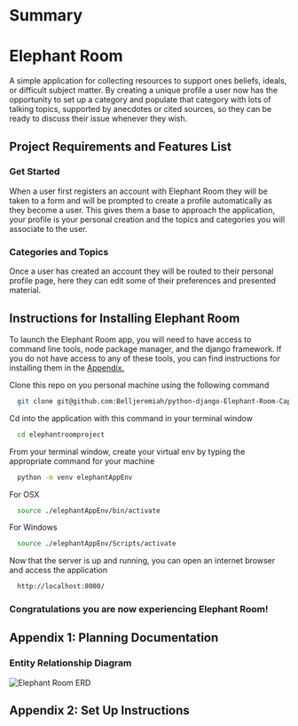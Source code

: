 # Summary
# Elephant Room
A simple application for collecting resources to support ones beliefs, ideals, or difficult subject matter. By creating a unique profile a user now has the opportunity to set up a category and populate that category with lots of talking topics, supported by anecdotes or cited sources, so they can be ready to discuss their issue whenever they wish.

<!-- ## Table of Contents
  * [Project Requirements and Features List](#project-requirements-and-features-list)
  * [Technologies Used](#technologies-used)
  * [Installing and Launching Elephant Room](#instructions-for-installing-simplified-supper)
  * [Appendix 1: Planning Documentation](#appendix-1-planning-documentation)
    * [Entity Relationship Diagrams](#entity-relationship-diagram)
  * [Appendix 2: Set Up Instructions](#appendix-2-set-up-instructions) -->

## Project Requirements and Features List
### Get Started
When a user first registers an account with Elephant Room they will be taken to a form and will be prompted to create a profile automatically as they become a user. This gives them a base to approach the application, your profile is your personal creation and the topics and categories you will associate to the user.

### Categories and Topics
Once a user has created an account they will be routed to their personal profile page, here they can edit some of their preferences and presented material.

<!-- ## Technologies Used

  ### Development Tools -->

## Instructions for Installing Elephant Room
  To launch the Elephant Room app, you will need to have access to command line tools, node package manager, and the django framework. If you do not have access to any of these tools, you can find instructions for installing them in the [Appendix.](#appendix-2-set-up-instructions)

  Clone this repo on you personal machine using the following command
  ```sh
    git clone git@github.com:Belljeremiah/python-django-Elephant-Room-Capstone.git
  ```

  Cd into the application with this command in your terminal window
  ```sh
    cd elephantroomproject
  ```

  From your terminal window, create your virtual env by typing the appropriate command for your machine
  ```sh
    python -m venv elephantAppEnv
  ```

  For OSX
  ```sh
    source ./elephantAppEnv/bin/activate
  ```
  For Windows
  ```sh
    source ./elephantAppEnv/Scripts/activate
  ```

  Now that the server is up and running, you can open an internet browser and access the application
  ```sh
    http://localhost:8000/
  ```

 ### Congratulations you are now experiencing Elephant Room!

  ## Appendix 1: Planning Documentation

  ### Entity Relationship Diagram
  ![Elephant Room ERD](/src/images/Simplified_Supper_ERD.png)

  <!-- ### Wireframes/ Mockups
  <img src="./src/images/wireframe_1.png" width="45%"></img> <img src="./src/images/wireframe_2.png" width="45%"></img>
  <img src="./src/images/wireframe_3.png" width="45%"></img> <img src="./src/images/wireframe_4.png" width="45%"></img>
  <img src="./src/images/wireframe_5.png" width="45%"></img> <img src="./src/images/wireframe_6.png" width="45%"></img> -->


  ## Appendix 2: Set Up Instructions



